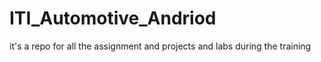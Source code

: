 # ITI_Automotive_Andriod
it's a repo for all the assignment and projects and labs during the training
